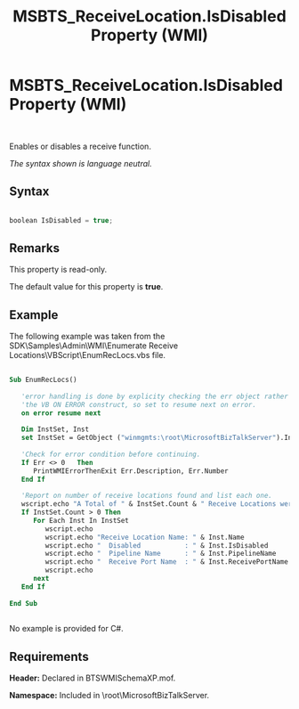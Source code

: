 ﻿---
title: MSBTS_ReceiveLocation.IsDisabled Property (WMI)
TOCTitle: MSBTS_ReceiveLocation.IsDisabled Property (WMI)
ms:assetid: f9de515d-285f-434c-b2f1-23e5f26148f1
ms:mtpsurl: https://msdn.microsoft.com/library/Aa562046(v=BTS.80)
ms:contentKeyID: 51533553
ms.date: 08/30/2017
mtps_version: v=BTS.80
dev_langs:
- vb
---

# MSBTS\_ReceiveLocation.IsDisabled Property (WMI)

 

Enables or disables a receive function.

*The syntax shown is language neutral.*

## Syntax

```C#
  
boolean IsDisabled = true;  
```

## Remarks

This property is read-only.

The default value for this property is **true**.

## Example

The following example was taken from the SDK\\Samples\\Admin\\WMI\\Enumerate Receive Locations\\VBScript\\EnumRecLocs.vbs file.

``` vb
  
Sub EnumRecLocs()  
  
   'error handling is done by explicity checking the err object rather than using  
   'the VB ON ERROR construct, so set to resume next on error.  
   on error resume next  
  
   Dim InstSet, Inst  
   set InstSet = GetObject ("winmgmts:\root\MicrosoftBizTalkServer").InstancesOf("MSBTS_ReceiveLocation")  
  
   'Check for error condition before continuing.  
   If Err <> 0   Then  
      PrintWMIErrorThenExit Err.Description, Err.Number  
   End If  
  
   'Report on number of receive locations found and list each one.  
   wscript.echo "A Total of " & InstSet.Count & " Receive Locations were found."  
   If InstSet.Count > 0 Then  
      For Each Inst In InstSet  
         wscript.echo  
         wscript.echo "Receive Location Name: " & Inst.Name  
         wscript.echo "  Disabled           : " & Inst.IsDisabled  
         wscript.echo "  Pipeline Name      : " & Inst.PipelineName  
         wscript.echo "  Receive Port Name  : " & Inst.ReceivePortName  
         wscript.echo  
      next  
   End If   
  
End Sub  
  
```

No example is provided for C\#.

## Requirements

**Header:** Declared in BTSWMISchemaXP.mof.

**Namespace:** Included in \\root\\MicrosoftBizTalkServer.

